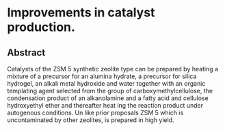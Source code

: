 # Improvements in catalyst production.

## Abstract
Catalysts of the ZSM 5 synthetic zeolite type can be prepared by heating a mixture of a precursor for an alumina hydrate, a precursor for silica hydrogel, an alkali metal hydroxide and water together with an organic templating agent selected from the group of carboxymethylcellulose, the condensation product of an alkanolamine and a fatty acid and cellulose hydroxyethyl ether and thereafter heat ing the reaction product under autogenous conditions. Un like prior proposals ZSM 5 which is uncontaminated by other zeolites, is prepared in high yield.